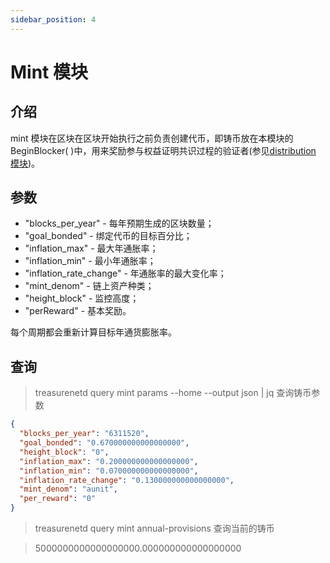 ```yaml
---
sidebar_position: 4
---
```


# Mint 模块

## 介绍

mint 模块在区块在区块开始执行之前负责创建代币，即铸币放在本模块的 BeginBlocker( )中，用来奖励参与权益证明共识过程的验证者(参见[distribution 模块](./distribution.md))。

## 参数

- "blocks_per_year" - 每年预期生成的区块数量；
- "goal_bonded" - 绑定代币的目标百分比；
- "inflation_max" - 最大年通胀率；
- "inflation_min" - 最小年通胀率；
- "inflation_rate_change" - 年通胀率的最大变化率；
- "mint_denom" - 链上资产种类；
- "height_block" - 监控高度；
- "perReward" - 基本奖励。

每个周期都会重新计算目标年通货膨胀率。

## 查询

> treasurenetd query mint params --home --output json | jq 查询铸币参数

```json
{
  "blocks_per_year": "6311520",
  "goal_bonded": "0.670000000000000000",
  "height_block": "0",
  "inflation_max": "0.200000000000000000",
  "inflation_min": "0.070000000000000000",
  "inflation_rate_change": "0.130000000000000000",
  "mint_denom": "aunit",
  "per_reward": "0"
}
```

> treasurenetd query mint annual-provisions 查询当前的铸币

> 5000000000000000000.000000000000000000
